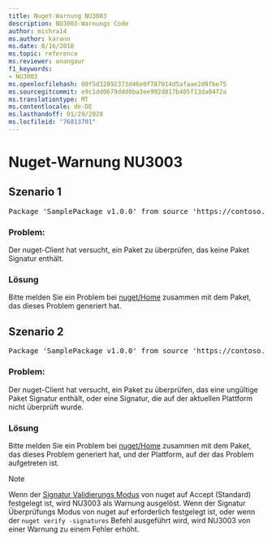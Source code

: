```yaml
---
title: Nuget-Warnung NU3003
description: NU3003-Warnungs Code
author: mishra14
ms.author: karann
ms.date: 8/16/2018
ms.topic: reference
ms.reviewer: anangaur
f1_keywords:
- NU3003
ms.openlocfilehash: 00f5d32892373d46e0f787014d5afaae2d9fbe75
ms.sourcegitcommit: e9c1dd0679ddd8ba3ee992d817b405f13da0472a
ms.translationtype: MT
ms.contentlocale: de-DE
ms.lasthandoff: 01/29/2020
ms.locfileid: "76813701"
---
```

# <a name="nuget-warning-nu3003"></a>Nuget-Warnung NU3003

## <a name="scenario-1"></a>Szenario 1

<pre>Package 'SamplePackage v1.0.0' from source 'https://contoso.com/index.json': The package is not signed. Unable to verify signature from an unsigned package.</pre>

### <a name="issue"></a>Problem:

Der nuget-Client hat versucht, ein Paket zu überprüfen, das keine Paket Signatur enthält.


### <a name="solution"></a>Lösung

Bitte melden Sie ein Problem bei [nuget/Home](https://github.com/NuGet/Home/issues) zusammen mit dem Paket, das dieses Problem generiert hat.



## <a name="scenario-2"></a>Szenario 2

<pre>Package 'SamplePackage v1.0.0' from source 'https://contoso.com/index.json': The package signature is invalid or cannot be verified on this platform.</pre>

### <a name="issue"></a>Problem:

Der nuget-Client hat versucht, ein Paket zu überprüfen, das eine ungültige Paket Signatur enthält, oder eine Signatur, die auf der aktuellen Plattform nicht überprüft wurde.


### <a name="solution"></a>Lösung

Bitte melden Sie ein Problem bei [nuget/Home](https://github.com/NuGet/Home/issues) zusammen mit dem Paket, das dieses Problem generiert hat, und der Plattform, auf der das Problem aufgetreten ist.

> [!Note]
> Wenn der [Signatur Validierungs Modus](../../consume-packages/installing-signed-packages.md#configure-package-signature-requirements) von nuget auf Accept (Standard) festgelegt ist, wird NU3003 als Warnung ausgelöst. Wenn der Signatur Überprüfungs Modus von nuget auf erforderlich festgelegt ist, oder wenn der `nuget verify -signatures` Befehl ausgeführt wird, wird NU3003 von einer Warnung zu einem Fehler erhöht. 
